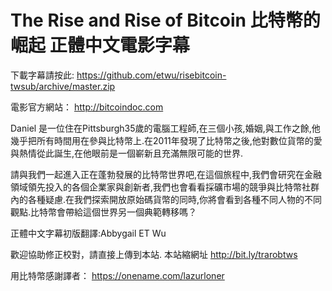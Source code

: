 # The Rise and Rise of Bitcoin 比特幣的崛起 正體中文電影字幕

下載字幕請按此: https://github.com/etwu/risebitcoin-twsub/archive/master.zip

電影官方網站： http://bitcoindoc.com

Daniel 是一位住在Pittsburgh35歲的電腦工程師,在三個小孩,婚姻,與工作之餘,他幾乎把所有時間用在參與比特幣上.在2011年發現了比特幣之後,他對數位貨幣的愛與熱情從此誕生,在他眼前是一個嶄新且充滿無限可能的世界.

請與我們一起進入正在蓬勃發展的比特幣世界吧,在這個旅程中,我們會研究在金融領域領先投入的各個企業家與創新者,我們也會看看採礦市場的競爭與比特幣社群內的各種疑慮.在我們探索開放原始碼貨幣的同時,你將會看到各種不同人物的不同觀點.比特幣會帶給這個世界另一個典範轉移嗎？

正體中文字幕初版翻譯:Abbygail ET Wu

歡迎協助修正校對，請直接上傳到本站. 本站縮網址 http://bit.ly/trarobtws

用比特幣感謝譯者： https://onename.com/lazurloner
